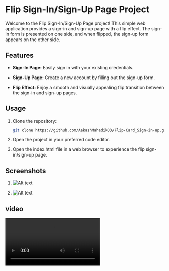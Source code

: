 # Flip Sign-In/Sign-Up Page Project

Welcome to the Flip Sign-In/Sign-Up Page project! This simple web application provides a sign-in and sign-up page with a flip effect. The sign-in form is presented on one side, and when flipped, the sign-up form appears on the other side.

## Features

- **Sign-In Page:** Easily sign in with your existing credentials.

- **Sign-Up Page:** Create a new account by filling out the sign-up form.

- **Flip Effect:** Enjoy a smooth and visually appealing flip transition between the sign-in and sign-up pages.

## Usage

1. Clone the repository:

   ```bash
   git clone https://github.com/AakashMahadik03/Flip-Card_Sign-in-up.git

2. Open the project in your preferred code editor.

3. Open the index.html file in a web browser to experience the flip sign-in/sign-up page.

## Screenshots

1. ![Alt text](image.png)

2. ![Alt text](image-1.png)

## video

<video src="Sign-In-Up_Video.mp4" controls title="Title"></video>



